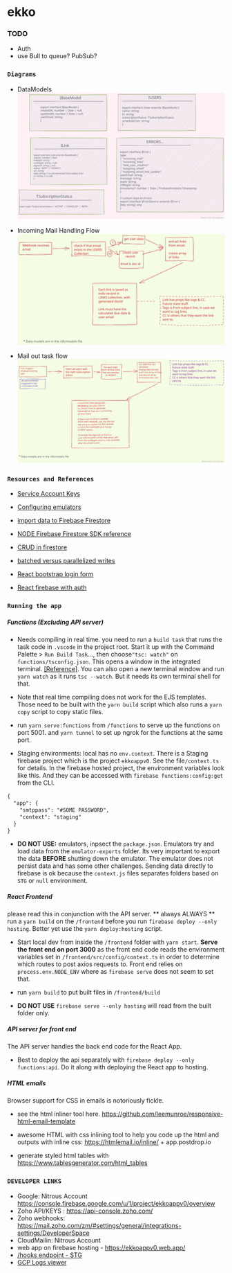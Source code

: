 # ekko

### TODO

-   Auth
-   use Bull to queue? PubSub?

### `Diagrams`

-   DataModels
    ![Data models](readme-statics/datamodels.svg)

-   Incoming Mail Handling Flow
    ![Incoming Mail Handling Flow](readme-statics/incoming-mail-flow.svg)

-   Mail out task flow
    ![Mail Out Flow](readme-statics/mail-out-flow.svg)

### `Resources and References`

-   [Service Account Keys](https://firebase.google.com/docs/admin/setup?authuser=1)

-   [Conflguring emulators](https://firebase.google.com/docs/emulator-suite/install_and_configure)

-   [import data to Firebase Firestore ](https://levelup.gitconnected.com/firebase-import-json-to-firestore-ed6a4adc2b57)

-   [NODE Firebase Firestore SDK reference](https://googleapis.dev/nodejs/firestore/latest/CollectionReference.html#orderBy)

-   [CRUD in firestore](https://softauthor.com/firestore-querying-filtering-data-for-web/)

-   [batched versus parallelized writes](https://stackoverflow.com/questions/58897274/what-is-the-fastest-way-to-write-a-lot-of-documents-to-firestore)

-   [React bootstrap login form](https://www.positronx.io/build-react-login-sign-up-ui-template-with-bootstrap-4/)

-   [ React firebase with auth](https://www.robinwieruch.de/complete-firebase-authentication-react-tutorial#firebase-in-react-setup)

### `Running the app`

##### Functions (Excluding API server)

-   Needs compiling in real time. you need to run a `build task` that runs the task code in `.vscode` in the project root. Start it up with the Command Palette > `Run Build Task`..., then choose`"tsc: watch"` on `functions/tsconfig.json`. This opens a window in the integrated terminal. [[Reference]](https://firebase.googleblog.com/2018/01/streamline-typescript-development-cloud-functions.html). You can also open a new terminal window and run `yarn watch` as it runs `tsc --watch`. But it needs its own terminal shell for that.

-   Note that real time compiling does not work for the EJS templates. Those need to be built with the `yarn build` script which also runs a `yarn copy` script to copy static files.

-   run `yarn serve:functions` from `/functions` to serve up the functions on port 5001. and `yarn tunnel` to set up ngrok for the functions at the same port.

-   Staging environments: local has no `env.context`. There is a Staging firebase project which is the project `ekkoappv0`. See the file`/context.ts` for details. In the firebase hosted project, the environment variables look like this. And they can be accessed with `firebase functions:config:get` from the CLI.

```
{
  "app": {
    "smtppass": "#SOME PASSWORD",
    "context": "staging"
  }
}
```

-   **DO NOT USE:** emulators, inpsect the `package.json`. Emulators try and load data from the `emulator-exports` folder. Its very important to export the data **BEFORE** shutting down the emulator. The emulator does not persist data and has some other challenges. Sending data directly to firebase is ok because the `context.js` files separates folders based on `STG` or `null` environment.

##### React Frontend

please read this in conjunction with the API server. ** always ALWAYS ** run a `yarn build` on the `/frontend` before you run `firebase deploy --only hosting`. Better yet use the `yarn deploy:hosting` script.

-   Start local dev from inside the `/frontend` folder with `yarn start`. **Serve the front end on port 3000** as the front end code reads the environment variables set in `/frontend/src/config/context.ts` in order to determine which routes to post axios requests to. Front end relies on `process.env.NODE_ENV` where as `firebase serve` does not seem to set that.

-   run `yarn build` to put built files in `/frontend/build`
-   **DO NOT USE** `firebase serve --only hosting` will read from the built folder only.

##### API server for front end

The API server handles the back end code for the React App.

-   Best to deploy the api separately with `firebase deploy --only functions:api`. Do it along with deploying the React app to hosting.

##### HTML emails

Browser support for CSS in emails is notoriously fickle.

-   see the html inliner tool here. https://github.com/leemunroe/responsive-html-email-template

-   awesome HTML with css inlining tool to help you code up the html and outputs with inline css: https://htmlemail.io/inline/ + app.postdrop.io

-   generate styled html tables with https://www.tablesgenerator.com/html_tables

### `DEVELOPER LINKS`

-   Google: Nitrous Account https://console.firebase.google.com/u/1/project/ekkoappv0/overview
-   Zoho API/KEYS : https://api-console.zoho.com/
-   Zoho webhooks: https://mail.zoho.com/zm/#settings/general/integrations-settings/DeveloperSpace
-   CloudMailin: Nitrous Account
-   web app on firebase hosting - https://ekkoappv0.web.app/
-   [/hooks endpoint - STG](https://us-central1-ekkoappv0.cloudfunctions.net/hook)
-   [GCP Logs viewer](https://console.cloud.google.com/logs/viewer?project=ekkoappv0)
